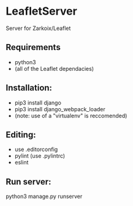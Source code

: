 # LeafletServer
Server for Zarkoix/Leaflet

## Requirements
* python3
* (all of the Leaflet dependacies)

## Installation:
* pip3 install django
* pip3 install django_webpack_loader
* (note: use of a "virtualenv" is reccomended)

## Editing:
* use .editorconfig
* pylint (use .pylintrc)
* eslint

## Run server:
python3 manage.py runserver
